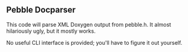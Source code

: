 Pebble Docparser
----------

This code will parse XML Doxygen output from pebble.h. It almost hilariously ugly, but it mostly works.

No useful CLI interface is provided; you'll have to figure it out yourself.
